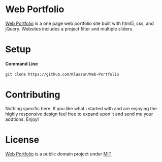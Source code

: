 # Web Portfolio
[Web Portfolio](https://github.com/Klassar/Web-Portfolio) is a one page web portfolio site built with html5, css, and jQuery. Websites includes a project filter and multiple sliders.

# Setup
#### Command Line
```
git clone https://github.com/Klassar/Web-Portfolio
```

# Contributing
Nothing specific here. If you like what i started with and are enjoying the highly responsive design feel free to expand upon it and send me your addtions. Enjoy!

# License
[Web Portfolio](https://github.com/Klassar/Web-Portfolio) is a public domain project under [MIT](https://mit-license.org/)
